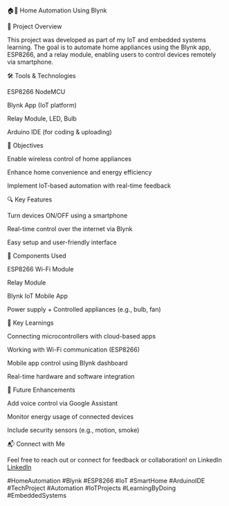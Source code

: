 🏠📱 Home Automation Using Blynk

📌 Project Overview

This project was developed as part of my IoT and embedded systems learning. The goal is to automate home appliances using the Blynk app, ESP8266, and a relay module, enabling users to control devices remotely via smartphone.

🛠 Tools & Technologies

ESP8266 NodeMCU

Blynk App (IoT platform)

Relay Module, LED, Bulb

Arduino IDE (for coding & uploading)


🎯 Objectives

Enable wireless control of home appliances

Enhance home convenience and energy efficiency

Implement IoT-based automation with real-time feedback


🔍 Key Features

Turn devices ON/OFF using a smartphone

Real-time control over the internet via Blynk

Easy setup and user-friendly interface


🔧 Components Used

ESP8266 Wi-Fi Module

Relay Module

Blynk IoT Mobile App

Power supply + Controlled appliances (e.g., bulb, fan)


🔑 Key Learnings

Connecting microcontrollers with cloud-based apps

Working with Wi-Fi communication (ESP8266)

Mobile app control using Blynk dashboard

Real-time hardware and software integration


🚀 Future Enhancements

Add voice control via Google Assistant

Monitor energy usage of connected devices

Include security sensors (e.g., motion, smoke)


📬 Connect with Me

Feel free to reach out or connect for feedback or collaboration! on LinkedIn
[LinkedIn](https://www.linkedin.com/in/shaik-sohail-4770272bb?kutm_source=share&utm_campaign=share_via&utm_content=profile&utm_medium=android_app)

#HomeAutomation #Blynk #ESP8266 #IoT #SmartHome #ArduinoIDE #TechProject #Automation #IoTProjects #LearningByDoing #EmbeddedSystems
